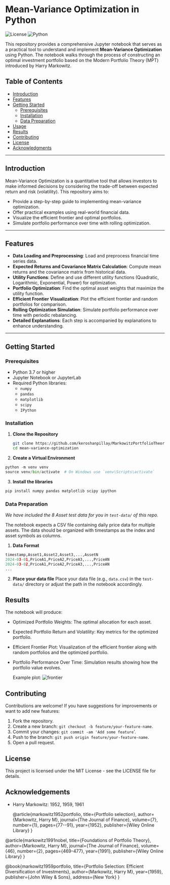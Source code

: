 # Mean-Variance Optimization in Python

![License](https://img.shields.io/badge/license-MIT-blue.svg)
![Python](https://img.shields.io/badge/python-3.7%2B-blue.svg)

This repository provides a comprehensive Jupyter notebook that serves as a practical tool to understand and implement **Mean-Variance Optimization** using Python. The notebook walks through the process of constructing an optimal investment portfolio based on the Modern Portfolio Theory (MPT) introduced by Harry Markowitz.

## Table of Contents

- [Introduction](#introduction)
- [Features](#features)
- [Getting Started](#getting-started)
  - [Prerequisites](#prerequisites)
  - [Installation](#installation)
  - [Data Preparation](#data-preparation)
- [Usage](#usage)
- [Results](#results)
- [Contributing](#contributing)
- [License](#license)
- [Acknowledgments](#acknowledgments)

---

## Introduction

Mean-Variance Optimization is a quantitative tool that allows investors to make informed decisions by considering the trade-off between expected return and risk (volatility). This repository aims to:

- Provide a step-by-step guide to implementing mean-variance optimization.
- Offer practical examples using real-world financial data.
- Visualize the efficient frontier and optimal portfolios.
- Simulate portfolio performance over time with rolling optimization.

---

## Features

- **Data Loading and Preprocessing**: Load and preprocess financial time series data.
- **Expected Returns and Covariance Matrix Calculation**: Compute mean returns and the covariance matrix from historical data.
- **Utility Functions**: Define and use different utility functions (Quadratic, Logarithmic, Exponential, Power) for optimization.
- **Portfolio Optimization**: Find the optimal asset weights that maximize the utility function.
- **Efficient Frontier Visualization**: Plot the efficient frontier and random portfolios for comparison.
- **Rolling Optimization Simulation**: Simulate portfolio performance over time with periodic rebalancing.
- **Detailed Explanations**: Each step is accompanied by explanations to enhance understanding.

---

## Getting Started

### Prerequisites

- Python 3.7 or higher
- Jupyter Notebook or JupyterLab
- Required Python libraries:
  - `numpy`
  - `pandas`
  - `matplotlib`
  - `scipy`
  - `IPython`

### Installation

1. **Clone the Repository**

   ```bash
   git clone https://github.com/keroshanpillay/MarkowitzPortfolioTheory.git
   cd mean-variance-optimization
   ```

2. **Create a Virtual Environment**

  ```python
  python -m venv venv
  source venv/bin/activate  # On Windows use `venv\Scripts\activate`
  ```

3. **Install the libraries**

  ```python
  pip install numpy pandas matplotlib scipy ipython
  ```

### Data Preparation

*We have included the 8 Asset test data for you in `test-data/` of this repo.*

The notebook expects a CSV file containing daily price data for multiple assets. The data should be organized with timestamps as the index and asset symbols as columns.

1. **Data Format**
```python
timestamp,Asset1,Asset2,Asset3,...,AssetN
2024-03-01,PriceA1,PriceA2,PriceA3,...,PriceAN
2024-03-02,PriceA1,PriceA2,PriceA3,...,PriceAN
...
```

2. **Place your data file**
Place your data file (e.g., `data.csv`) in the `test-data/` directory or adjust the path in the notebook accordingly.

## Results
The notebook will produce:

- Optimized Portfolio Weights: The optimal allocation for each asset.
- Expected Portfolio Return and Volatility: Key metrics for the optimized portfolio.
- Efficient Frontier Plot: Visualization of the efficient frontier along with random portfolios and the optimized portfolio.
- Portfolio Performance Over Time: Simulation results showing how the portfolio value evolves.

  Example plot:
  ![frontier](https://ubgb8o3jr1fhytpd.public.blob.vercel-storage.com/standard-mixed-buvK1ruEV3dwHnIFrRv8fgenZGltEI.png)

## Contributing
Contributions are welcome! If you have suggestions for improvements or want to add new features:

1. Fork the repository.
2. Create a new branch: `git checkout -b feature/your-feature-name`.
3. Commit your changes: `git commit -am 'Add some feature`'.
4. Push to the branch: `git push origin feature/your-feature-name`.
5. Open a pull request.

## License
This project is licensed under the MIT License - see the LICENSE file for details.

## Acknowledgements

- Harry Markowitz: 1952, 1959, 1961

  @article{markowitz1952portfolio,
  title={Portfolio selection},
  author={Markowitz, Harry M},
  journal={The Journal of Finance},
  volume={7},
  number={1},
  pages={77--91},
  year={1952},
  publisher={Wiley Online Library}
}

@article{markowitz1991nobel,
  title={Foundations of Portfolio Theory},
  author={Markowitz, Harry M},
  journal={The Journal of Finance},
  volume={46},
  number={2},
  pages={469-477},
  year={1991},
  publisher={Wiley Online Library}
}

@book{markowitz1959portfolio,
  title={Portfolio Selection: Efficient Diversification of Investments},
  author={Markowitz, Harry M},
  year={1959},
  publisher={John Wiley \& Sons},
  address={New York}
}



